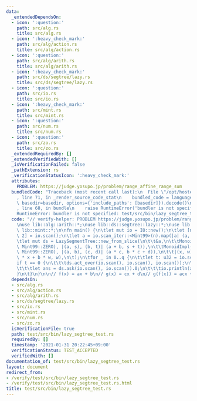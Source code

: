 ```yaml
---
data:
  _extendedDependsOn:
  - icon: ':question:'
    path: src/alg.rs
    title: src/alg.rs
  - icon: ':heavy_check_mark:'
    path: src/alg/action.rs
    title: src/alg/action.rs
  - icon: ':question:'
    path: src/alg/arith.rs
    title: src/alg/arith.rs
  - icon: ':heavy_check_mark:'
    path: src/ds/segtree/lazy.rs
    title: src/ds/segtree/lazy.rs
  - icon: ':question:'
    path: src/io.rs
    title: src/io.rs
  - icon: ':heavy_check_mark:'
    path: src/mint.rs
    title: src/mint.rs
  - icon: ':question:'
    path: src/num.rs
    title: src/num.rs
  - icon: ':question:'
    path: src/zo.rs
    title: src/zo.rs
  _extendedRequiredBy: []
  _extendedVerifiedWith: []
  _isVerificationFailed: false
  _pathExtension: rs
  _verificationStatusIcon: ':heavy_check_mark:'
  attributes:
    PROBLEM: https://judge.yosupo.jp/problem/range_affine_range_sum
  bundledCode: "Traceback (most recent call last):\n  File \"/opt/hostedtoolcache/Python/3.9.1/x64/lib/python3.9/site-packages/onlinejudge_verify/documentation/build.py\"\
    , line 71, in _render_source_code_stat\n    bundled_code = language.bundle(stat.path,\
    \ basedir=basedir, options={'include_paths': [basedir]}).decode()\n  File \"/opt/hostedtoolcache/Python/3.9.1/x64/lib/python3.9/site-packages/onlinejudge_verify/languages/user_defined.py\"\
    , line 68, in bundle\n    raise RuntimeError('bundler is not specified: {}'.format(path.as_posix()))\n\
    RuntimeError: bundler is not specified: test/src/bin/lazy_segtree_test.rs\n"
  code: "// verify-helper: PROBLEM https://judge.yosupo.jp/problem/range_affine_range_sum\n\
    \nuse lib::alg::arith::*;\nuse lib::ds::segtree::lazy::*;\nuse lib::io::*;\nuse\
    \ lib::mint::*;\n\nfn main() {\n\tlet mut io = IO::new();\n\tlet [n, q]: [usize;\
    \ 2] = io.scan();\n\tlet a = io.scan_iter::<Mint99>(n).map(|a| (a, Mint99::ONE)).collect::<Vec<_>>();\n\
    \tlet mut ds = LazySegmentTree::new_from_slice(\n\t\t&a,\n\t\tMonoidImpl(|| (Mint99::ZERO,\
    \ Mint99::ZERO), |(a, s), (b, t)| (a + b, s + t)),\n\t\tMonoidImpl(|| (Mint99::ONE,\
    \ Mint99::ZERO), |(a, b), (c, d)| (a * c, b * c + d)),\n\t\t|(x, w), (a, b)| (a\
    \ * x + b * w, w),\n\t);\n\tfor _ in 0..q {\n\t\tlet t: u32 = io.scan();\n\t\t\
    if t == 0 {\n\t\t\tds.act_over(io.scan(), io.scan(), io.scan());\n\t\t} else {\n\
    \t\t\tlet ans = ds.ask(io.scan(), io.scan()).0;\n\t\t\tio.println(ans);\n\t\t\
    }\n\t}\n}\n\n// f(x) = ax + b\n// g(x) = cx + d\n// g(f(x)) = acx + bc + d\n"
  dependsOn:
  - src/alg.rs
  - src/alg/action.rs
  - src/alg/arith.rs
  - src/ds/segtree/lazy.rs
  - src/io.rs
  - src/mint.rs
  - src/num.rs
  - src/zo.rs
  isVerificationFile: true
  path: test/src/bin/lazy_segtree_test.rs
  requiredBy: []
  timestamp: '2021-01-31 20:22:45+09:00'
  verificationStatus: TEST_ACCEPTED
  verifiedWith: []
documentation_of: test/src/bin/lazy_segtree_test.rs
layout: document
redirect_from:
- /verify/test/src/bin/lazy_segtree_test.rs
- /verify/test/src/bin/lazy_segtree_test.rs.html
title: test/src/bin/lazy_segtree_test.rs
---
```

